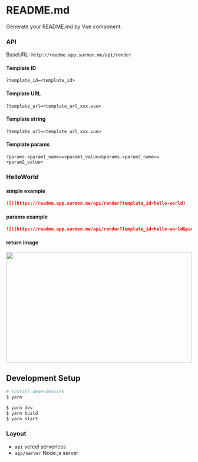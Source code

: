 # README.md

Generate your README.md by Vue component.

### API

BaseURL: `http://readme.app.surmon.me/api/render`

#### Template ID

`?template_id=<template_id>`

#### Template URL

`?template_url=<template_url_xxx.vue>`

#### Template string

`?template_url=<template_url_xxx.vue>`

#### Template params

`?params.<param1_name>=<param1_value>&params.<param2_name>=<param2_value>`

### HelloWorld

#### simple example

```markdown
![](https://readme.app.surmon.me/api/render?template_id=hello-world)
```

#### params example

```markdown
![](https://readme.app.surmon.me/api/render?template_id=hello-world&params.theme=dark)
```

#### return image

<img src="https://readme.app.surmon.me/api/render?template_id=hello-world" width="100%" height="300px" />

## Development Setup

```bash
# install dependencies
$ yarn

$ yarn dev
$ yarn build
$ yarn start
```

### Layout

- `api` vercel serverless
- `app/server` Node.js server
